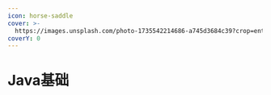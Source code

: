 ```yaml
---
icon: horse-saddle
cover: >-
  https://images.unsplash.com/photo-1735542214686-a745d3684c39?crop=entropy&cs=srgb&fm=jpg&ixid=M3wxOTcwMjR8MHwxfHJhbmRvbXx8fHx8fHx8fDE3Mzg0MjA2OTl8&ixlib=rb-4.0.3&q=85
coverY: 0
---
```


# Java基础


